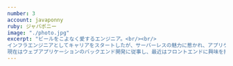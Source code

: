 ```yaml
---
number: 3
account: javaponny
ruby: ジャバポニー
image: "./photo.jpg"
excerpt: "ビールをこよなく愛するエンジニア。<br/><br/>
インフラエンジニアとしてキャリアをスタートしたが、サーバーレスの魅力に惹かれ、アプリケーションエンジニアに転身。<br/><br/>
現在はウェブアプリケーションのバックエンド開発に従事し、最近はフロントエンドに興味を持ち始め勉強中。"
---
```

